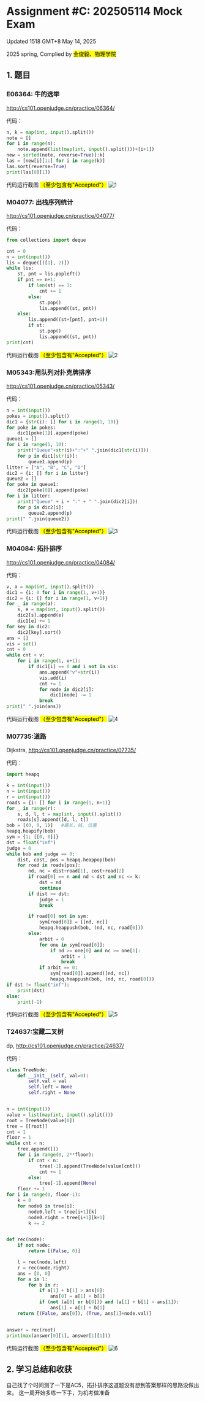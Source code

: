 # Assignment #C: 202505114 Mock Exam

Updated 1518 GMT+8 May 14, 2025

2025 spring, Complied by <mark>金俊毅、物理学院</mark>



## 1. 题目

### E06364: 牛的选举

http://cs101.openjudge.cn/practice/06364/

代码：

```python
n, k = map(int, input().split())
note = []
for i in range(n):
    note.append(list(map(int, input().split()))+[i+1])
new = sorted(note, reverse=True)[:k]
las = [new[i][1:] for i in range(k)]
las.sort(reverse=True)
print(las[0][1])
```



代码运行截图 <mark>（至少包含有"Accepted"）</mark>
![1](1.png)




### M04077: 出栈序列统计

http://cs101.openjudge.cn/practice/04077/


代码：

```python
from collections import deque

cnt = 0
n = int(input())
lis = deque([([1], 2)])
while lis:
    st, pnt = lis.popleft()
    if pnt == n+1:
        if len(st) == 1:
            cnt += 1
        else:
            st.pop()
            lis.append((st, pnt))
    else:
        lis.append((st+[pnt], pnt+1))
        if st:
            st.pop()
            lis.append((st, pnt))
print(cnt)
```



代码运行截图 <mark>（至少包含有"Accepted"）</mark>
![2](2.png)




### M05343:用队列对扑克牌排序

http://cs101.openjudge.cn/practice/05343/


代码：

```python
n = int(input())
pokes = input().split()
dic1 = {str(i): [] for i in range(1, 10)}
for poke in pokes:
    dic1[poke[1]].append(poke)
queue1 = []
for i in range(1, 10):
    print("Queue"+str(i)+":"+" ".join(dic1[str(i)]))
    for p in dic1[str(i)]:
        queue1.append(p)
litter = ["A", "B", "C", "D"]
dic2 = {i: [] for i in litter}
queue2 = []
for poke in queue1:
    dic2[poke[0]].append(poke)
for i in litter:
    print("Queue" + i + ":" + " ".join(dic2[i]))
    for p in dic2[i]:
        queue2.append(p)
print(" ".join(queue2))
```



代码运行截图 <mark>（至少包含有"Accepted"）</mark>
![3](3.png)




### M04084: 拓扑排序

http://cs101.openjudge.cn/practice/04084/

代码：

```python
v, a = map(int, input().split())
dic1 = {i: 0 for i in range(1, v+1)}
dic2 = {i: [] for i in range(1, v+1)}
for _ in range(a):
    s, e = map(int, input().split())
    dic2[s].append(e)
    dic1[e] += 1
for key in dic2:
    dic2[key].sort()
ans = []
vis = set()
cnt = 0
while cnt < v:
    for i in range(1, v+1):
        if dic1[i] == 0 and i not in vis:
            ans.append("v"+str(i))
            vis.add(i)
            cnt += 1
            for node in dic2[i]:
                dic1[node] -= 1
            break
print(" ".join(ans))
```



代码运行截图 <mark>（至少包含有"Accepted"）</mark>
![4](4.png)




### M07735:道路

Dijkstra, http://cs101.openjudge.cn/practice/07735/

代码：

```python
import heapq

k = int(input())
n = int(input())
r = int(input())
roads = {i: [] for i in range(1, n+1)}
for _ in range(r):
    s, d, l, t = map(int, input().split())
    roads[s].append([d, l, t])
bob = [(0, 0, 1)]   #路长，钱, 位置
heapq.heapify(bob)
sym = {1: [[0, 0]]}
dst = float("inf")
judge = 0
while bob and judge == 0:
    dist, cost, pos = heapq.heappop(bob)
    for road in roads[pos]:
        nd, nc = dist+road[1], cost+road[2]
        if road[0] == n and nd < dst and nc <= k:
            dst = nd
            continue
        if dist >= dst:
            judge = 1
            break

        if road[0] not in sym:
            sym[road[0]] = [[nd, nc]]
            heapq.heappush(bob, (nd, nc, road[0]))
        else:
            arbit = 0
            for one in sym[road[0]]:
                if nd >= one[0] and nc >= one[1]:
                    arbit = 1
                    break
            if arbit == 0:
                sym[road[0]].append([nd, nc])
                heapq.heappush(bob, (nd, nc, road[0]))
if dst != float("inf"):
    print(dst)
else:
    print(-1)
```



代码运行截图 <mark>（至少包含有"Accepted"）</mark>
![5](5.png)




### T24637:宝藏二叉树

dp, http://cs101.openjudge.cn/practice/24637/

代码：

```python
class TreeNode:
    def __init__(self, val=0):
        self.val = val
        self.left = None
        self.right = None


n = int(input())
value = list(map(int, input().split()))
root = TreeNode(value[0])
tree = [[root]]
cnt = 1
floor = 1
while cnt < n:
    tree.append([])
    for i in range(0, 2**floor):
        if cnt < n:
            tree[-1].append(TreeNode(value[cnt]))
            cnt += 1
        else:
            tree[-1].append(None)
    floor += 1
for i in range(0, floor-1):
    k = 0
    for node0 in tree[i]:
        node0.left = tree[i+1][k]
        node0.right = tree[i+1][k+1]
        k += 2


def rec(node):
    if not node:
        return [(False, 0)]

    l = rec(node.left)
    r = rec(node.right)
    ans = [0, 0]
    for a in l:
        for b in r:
            if a[1] + b[1] > ans[0]:
                ans[0] = a[1] + b[1]
            if (not (a[0] or b[0])) and (a[1] + b[1] > ans[1]):
                ans[1] = a[1] + b[1]
    return [(False, ans[0]), (True, ans[1]+node.val)]


answer = rec(root)
print(max(answer[0][1], answer[1][1]))
```



代码运行截图 <mark>（至少包含有"Accepted"）</mark>
![6](6.png)




## 2. 学习总结和收获

自己找了个时间测了一下是AC5，拓扑排序这道题没有想到答案那样的思路没做出来。
这一周开始多练一下手，为机考做准备











